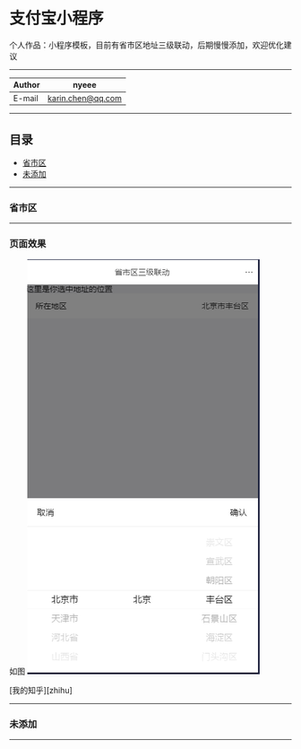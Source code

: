 # 支付宝小程序
个人作品：小程序模板，目前有省市区地址三级联动，后期慢慢添加，欢迎优化建议

****
	
|Author|nyeee|
|---|---
|E-mail|karin.chen@qq.com


****
## 目录
* [省市区](#省市区)
* [未添加](#未添加)


___
### 省市区
------
### 页面效果
如图
![省市区](地址省市区界面.png)


[我的知乎][zhihu]


























___
### 未添加
------

